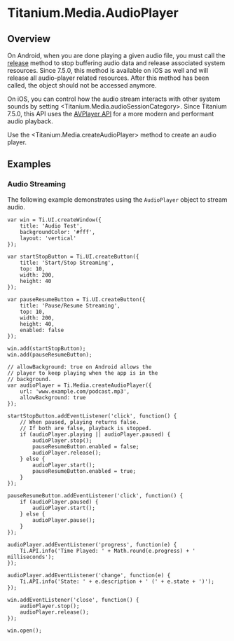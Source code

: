 # Titanium.Media.AudioPlayer

<ProxySummary/>

## Overview

On Android, when you are done playing a given audio file, you must call the
[release](Titanium.Media.AudioPlayer.release) method to stop buffering audio data and
release associated system resources. Since 7.5.0, this method is available on iOS as well
and will release all audio-player related resources. After this method has been called,
the object should not be accessed anymore.

On iOS, you can control how the audio stream interacts with other system sounds
by setting <Titanium.Media.audioSessionCategory>. Since Titanium 7.5.0, this API
uses the [AVPlayer API](https://developer.apple.com/documentation/avfoundation/avplayer) for a more modern
and performant audio playback.

Use the <Titanium.Media.createAudioPlayer> method to create an audio player.

## Examples

### Audio Streaming

The following example demonstrates using the `AudioPlayer` object to stream audio.

    var win = Ti.UI.createWindow({
        title: 'Audio Test',
        backgroundColor: '#fff',
        layout: 'vertical'
    });

    var startStopButton = Ti.UI.createButton({
        title: 'Start/Stop Streaming',
        top: 10,
        width: 200,
        height: 40
    });

    var pauseResumeButton = Ti.UI.createButton({
        title: 'Pause/Resume Streaming',
        top: 10,
        width: 200,
        height: 40,
        enabled: false
    });

    win.add(startStopButton);
    win.add(pauseResumeButton);

    // allowBackground: true on Android allows the
    // player to keep playing when the app is in the
    // background.
    var audioPlayer = Ti.Media.createAudioPlayer({
        url: 'www.example.com/podcast.mp3',
        allowBackground: true
    });

    startStopButton.addEventListener('click', function() {
        // When paused, playing returns false.
        // If both are false, playback is stopped.
        if (audioPlayer.playing || audioPlayer.paused) {
            audioPlayer.stop();
            pauseResumeButton.enabled = false;
            audioPlayer.release();
        } else {
            audioPlayer.start();
            pauseResumeButton.enabled = true;
        }
    });

    pauseResumeButton.addEventListener('click', function() {
        if (audioPlayer.paused) {
            audioPlayer.start();
        } else {
            audioPlayer.pause();
        }
    });

    audioPlayer.addEventListener('progress', function(e) {
        Ti.API.info('Time Played: ' + Math.round(e.progress) + ' milliseconds');
    });

    audioPlayer.addEventListener('change', function(e) {
        Ti.API.info('State: ' + e.description + ' (' + e.state + ')');
    });

    win.addEventListener('close', function() {
        audioPlayer.stop();
        audioPlayer.release();
    });

    win.open();

<ApiDocs/>
